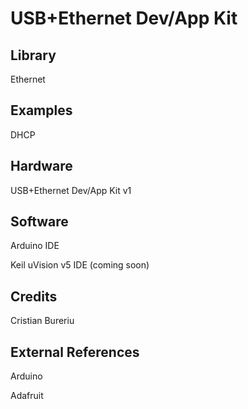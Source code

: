 # USB+Ethernet Dev/App Kit

## Library

Ethernet

## Examples

DHCP

## Hardware

USB+Ethernet Dev/App Kit v1

## Software

Arduino IDE

Keil uVision v5 IDE (coming soon)

## Credits

Cristian Bureriu

## External References

Arduino

Adafruit
